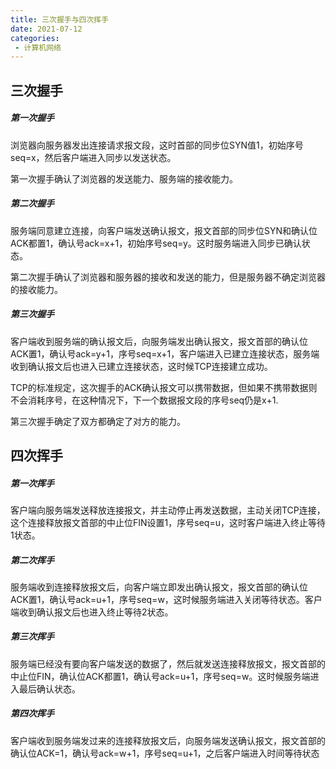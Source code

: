```yaml
---
title: 三次握手与四次挥手
date: 2021-07-12
categories: 
 - 计算机网络
---
```


## 三次握手
##### 第一次握手
浏览器向服务器发出连接请求报文段，这时首部的同步位SYN值1，初始序号seq=x，然后客户端进入同步以发送状态。

第一次握手确认了浏览器的发送能力、服务端的接收能力。
##### 第二次握手
服务端同意建立连接，向客户端发送确认报文，报文首部的同步位SYN和确认位ACK都置1，确认号ack=x+1，初始序号seq=y。这时服务端进入同步已确认状态。

第二次握手确认了浏览器和服务器的接收和发送的能力，但是服务器不确定浏览器的接收能力。
##### 第三次握手
客户端收到服务端的确认报文后，向服务端发出确认报文，报文首部的确认位ACK置1，确认号ack=y+1，序号seq=x+1，客户端进入已建立连接状态，服务端收到确认报文后也进入已建立连接状态，这时候TCP连接建立成功。

TCP的标准规定，这次握手的ACK确认报文可以携带数据，但如果不携带数据则不会消耗序号，在这种情况下，下一个数据报文段的序号seq仍是x+1.

第三次握手确定了双方都确定了对方的能力。

## 四次挥手
##### 第一次挥手
客户端向服务端发送释放连接报文，并主动停止再发送数据，主动关闭TCP连接，这个连接释放报文首部的中止位FIN设置1，序号seq=u，这时客户端进入终止等待1状态。

##### 第二次挥手
服务端收到连接释放报文后，向客户端立即发出确认报文，报文首部的确认位ACK置1，确认号ack=u+1，序号seq=w，这时候服务端进入关闭等待状态。客户端收到确认报文后也进入终止等待2状态。

##### 第三次挥手
服务端已经没有要向客户端发送的数据了，然后就发送连接释放报文，报文首部的中止位FIN，确认位ACK都置1，确认号ack=u+1，序号seq=w。这时候服务端进入最后确认状态。

##### 第四次挥手
客户端收到服务端发过来的连接释放报文后，向服务端发送确认报文，报文首部的确认位ACK=1，确认号ack=w+1，序号seq=u+1，之后客户端进入时间等待状态
